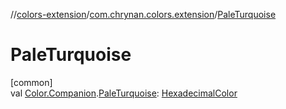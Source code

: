 //[colors-extension](../../index.md)/[com.chrynan.colors.extension](index.md)/[PaleTurquoise](-pale-turquoise.md)

# PaleTurquoise

[common]\
val [Color.Companion](../../../colors-core/colors-core/com.chrynan.colors/-color/-companion/index.md).[PaleTurquoise](-pale-turquoise.md): [HexadecimalColor](../../../colors-core/colors-core/com.chrynan.colors/-hexadecimal-color/index.md)

